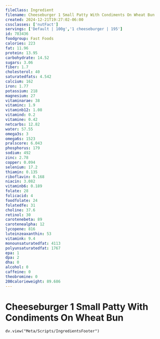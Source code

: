 ```yaml
---
fileClass: Ingredient
filename: Cheeseburger 1 Small Patty With Condiments On Wheat Bun
created: 2024-12-21T19:27:02-06:00
cssclasses: ['nutFact']
servings: ['Default | 100g','1 cheeseburger | 195']
id: 783436
foodgroup: Fast Foods
calories: 223
fat: 11.96
protein: 13.95
carbohydrate: 14.52
sugars: 3.06
fiber: 1.7
cholesterol: 40
saturatedfats: 4.542
calcium: 162
iron: 1.77
potassium: 218
magnesium: 27
vitaminarae: 38
vitaminc: 1.9
vitaminb12: 1.08
vitamind: 0.2
vitamine: 0.42
netcarbs: 12.82
water: 57.55
omega3s: 3
omega6s: 1523
pralscore: 6.043
phosphorus: 179
sodium: 492
zinc: 2.78
copper: 0.094
selenium: 17.2
thiamin: 0.135
riboflavin: 0.168
niacin: 3.082
vitaminb6: 0.189
folate: 28
folicacid: 4
foodfolate: 24
folatedfe: 31
choline: 37.6
retinol: 30
carotenebeta: 89
carotenealpha: 12
lycopene: 816
luteinzeaxanthin: 53
vitamink: 9.4
monounsaturatedfat: 4113
polyunsaturatedfat: 1767
epa: 1
dpa: 2
dha: 0
alcohol: 0
caffeine: 0
theobromine: 0
200calorieweight: 89.686
---
```


# Cheeseburger 1 Small Patty With Condiments On Wheat Bun

```dataviewjs
dv.view("Meta/Scripts/IngredientsFooter")
```